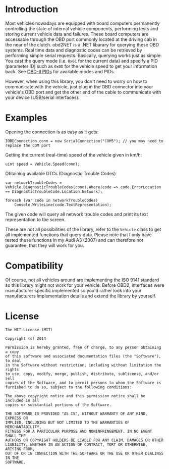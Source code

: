 Introduction
===
Most vehicles nowadays are equipped with board computers permanently controlling the state of internal vehicle components, performing tests and storing current vehicle data and failures. These board computers are accessable through the OBD port commonly located at the driving cab in the near of the clutch.  obd2NET is a .NET libarary for querying these OBD systems. Real time data and diagnostic codes can be retrieved by performing simple serial requests. Basically, querying works just as simple: You cast the query mode (i.e. `0x01` for the current data) and specify a PID (parameter ID) such as `0x0D` for the vehicle speed to get your information back. See [OBD-II PIDs](http://en.wikipedia.org/wiki/OBD-II_PIDs) for available modes and PIDs.

However, when using this library, you don't need to worry on how to communicate with the vehicle, just plug in the OBD connector into your vehicle's OBD port and get the other end of the cable to communicate with your device (USB/serial interfaces).

Examples
===
Opening the connection is as easy as it gets:

    IOBDConnection conn = new SerialConnection("COM5"); // you may need to replace the COM port
    
Getting the current (real-time) speed of the vehicle given in km/h:

    uint speed = Vehicle.Speed(conn);
    
    
Obtaining available DTCs (Diagnostic Trouble Codes)


    var networkTroubleCodes = Vehicle.DiagnosticTroubleCodes(conn).Where(code => code.ErrorLocation == DiagnosticTroubleCode.Location.Network);

    foreach (var code in networkTroubleCodes)
        Console.WriteLine(code.TextRepresentation);
    
The given code will query all network trouble codes and print its text representation to the screen.
    
These are not all possibilities of the library, refer to the `Vehicle` class to get all implemented functions that query data. Please note that I only have tested these functions in my Audi A3 (2007) and can therefore not guarantee, that they will work for you.


Compatibility
===
Of course, not all vehicles around are implementing the ISO 9141 standard so this library might not work for your vehicle. Before OBD2, interfaces were manufacturer specific implemented so you'd rather look into your manufacturers implementation details and extend the library by yourself.


License
===
  
    The MIT License (MIT)
    
    Copyright (c) 2014 
    
    Permission is hereby granted, free of charge, to any person obtaining a copy
    of this software and associated documentation files (the "Software"), to deal
    in the Software without restriction, including without limitation the rights
    to use, copy, modify, merge, publish, distribute, sublicense, and/or sell
    copies of the Software, and to permit persons to whom the Software is
    furnished to do so, subject to the following conditions:
    
    The above copyright notice and this permission notice shall be included in all
    copies or substantial portions of the Software.
    
    THE SOFTWARE IS PROVIDED "AS IS", WITHOUT WARRANTY OF ANY KIND, EXPRESS OR
    IMPLIED, INCLUDING BUT NOT LIMITED TO THE WARRANTIES OF MERCHANTABILITY,
    FITNESS FOR A PARTICULAR PURPOSE AND NONINFRINGEMENT. IN NO EVENT SHALL THE
    AUTHORS OR COPYRIGHT HOLDERS BE LIABLE FOR ANY CLAIM, DAMAGES OR OTHER
    LIABILITY, WHETHER IN AN ACTION OF CONTRACT, TORT OR OTHERWISE, ARISING FROM,
    OUT OF OR IN CONNECTION WITH THE SOFTWARE OR THE USE OR OTHER DEALINGS IN THE
    SOFTWARE.

